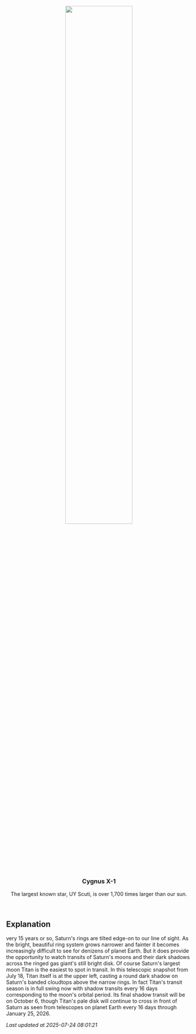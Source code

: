 <p align='center'>
    <img src='https://apod.nasa.gov/apod/image/2507/SaturnJuly18_2025TitanShadowTransit1024.png' width='60%' />
    <h3 align="center">Cygnus X-1</h3>
    <p align="center">The largest known star, UY Scuti, is over 1,700 times larger than our sun.</p>
</p>
<br/>

Explanation
--
very 15 years or so, Saturn's rings are tilted edge-on to our line of sight. As the bright, beautiful ring system grows narrower and fainter it becomes increasingly difficult to see for denizens of planet Earth. But it does provide the opportunity to watch transits of Saturn's moons and their dark shadows across the ringed gas giant's still bright disk. Of course Saturn's largest moon Titan is the easiest to spot in transit. In this telescopic snapshot from July 18, Titan itself is at the upper left, casting a round dark shadow on Saturn's banded cloudtops above the narrow rings. In fact Titan's transit season is in full swing now with shadow transits every 16 days corresponding to the moon's orbital period. Its final shadow transit will be on October 6, though Titan's pale disk will continue to cross in front of Saturn as seen from telescopes on planet Earth every 16 days through January 25, 2026.


*Last updated at 2025-07-24 08:01:21*
